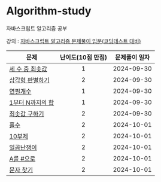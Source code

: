 # Algorithm-study


자바스크립트 알고리즘 공부  

강의 : [자바스크립트 알고리즘 문제풀이 입문(코딩테스트 대비)](https://www.inflearn.com/course/%EC%9E%90%EB%B0%94%EC%8A%A4%ED%81%AC%EB%A6%BD%ED%8A%B8-%EC%95%8C%EA%B3%A0%EB%A6%AC%EC%A6%98-%EB%AC%B8%EC%A0%9C%ED%92%80%EC%9D%B4/dashboard)

|문제|난이도(10점 만점)|문제풀이 일자|
|------|:---:|---|
|[세 수 중 최솟값](https://github.com/Seokwoodang/Algorithm-study/blob/main/section1/minimum.js)|1|2024-09-30|
|[삼각형 판별하기](https://github.com/Seokwoodang/Algorithm-study/blob/main/section1/isTriangle.js)|2|2024-09-30|
|[연필개수](https://github.com/Seokwoodang/Algorithm-study/blob/main/section1/pencil.js)|1|2024-09-30|
|[1부터 N까지의 합](https://github.com/Seokwoodang/Algorithm-study/blob/main/section1/sum.js)|1|2024-09-30|
|[최솟값 구하기](https://github.com/Seokwoodang/Algorithm-study/blob/main/section1/minimum2.js)|2|2024-09-30|
|[홀수](https://github.com/Seokwoodang/Algorithm-study/blob/main/section1/odd.js)|2|2024-10-01|
|[10부제](https://github.com/Seokwoodang/Algorithm-study/blob/main/section1/car.js)|2|2024-10-01|
|[일곱난쟁이](https://github.com/Seokwoodang/Algorithm-study/blob/main/section1/dwarf.js)|2|2024-10-01|
|[A를 #으로](https://github.com/Seokwoodang/Algorithm-study/blob/main/section1/minimum2.js)|2|2024-10-01|
|[문자 찾기](https://github.com/Seokwoodang/Algorithm-study/blob/main/section1/minimum2.js)|2|2024-10-01|
